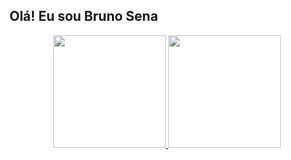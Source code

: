 ## Olá! Eu sou Bruno Sena <img src="https://raw.githubusercontent.com/MartinHeinz/MartinHeinz/master/wave.gif" width="1em">
<div align="center">
  <a href="https://github.com/Bruninho-ss1">
  <img height="180em" src="https://github-readme-stats.vercel.app/api?username=Bruninho-ss1&show_icons=true&theme=react&&hide_border=true&bg_color=0D1117&include_all_commits=true&count_private=true"/>
  <img height="180em" src="https://github-readme-stats.vercel.app/api/top-langs/?username=Bruninho-ss1&layout=compact&langs_count=7&theme=react&hide_border=true&bg_color=0D1117"/></div>
  
  
 
